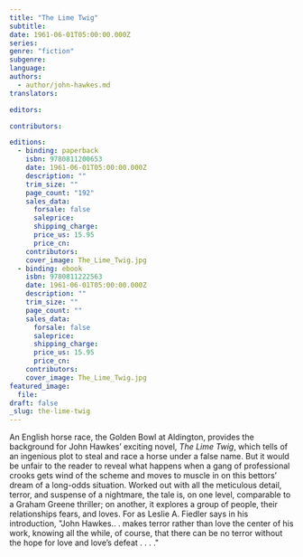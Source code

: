 ```yaml
---
title: "The Lime Twig"
subtitle:
date: 1961-06-01T05:00:00.000Z
series:
genre: "fiction"
subgenre:
language:
authors:
  - author/john-hawkes.md
translators:

editors:

contributors:

editions:
  - binding: paperback
    isbn: 9780811200653
    date: 1961-06-01T05:00:00.000Z
    description: ""
    trim_size: ""
    page_count: "192"
    sales_data:
      forsale: false
      saleprice:
      shipping_charge:
      price_us: 15.95
      price_cn:
    contributors:
    cover_image: The_Lime_Twig.jpg
  - binding: ebook
    isbn: 9780811222563
    date: 1961-06-01T05:00:00.000Z
    description: ""
    trim_size: ""
    page_count: ""
    sales_data:
      forsale: false
      saleprice:
      shipping_charge:
      price_us: 15.95
      price_cn:
    contributors:
    cover_image: The_Lime_Twig.jpg
featured_image:
  file:
draft: false
_slug: the-lime-twig
---
```


An English horse race, the Golden Bowl at Aldington, provides the background for John Hawkes’ exciting novel, _The Lime Twig_, which tells of an ingenious plot to steal and race a horse under a false name. But it would be unfair to the reader to reveal what happens when a gang of professional crooks gets wind of the scheme and moves to muscle in on this bettors’ dream of a long-odds situation. Worked out with all the meticulous detail, terror, and suspense of a nightmare, the tale is, on one level, comparable to a Graham Greene thriller; on another, it explores a group of people, their relationships fears, and loves. For as Leslie A. Fiedler says in his introduction, "John Hawkes.. . makes terror rather than love the center of his work, knowing all the while, of course, that there can be no terror without the hope for love and love’s defeat . . . ."

